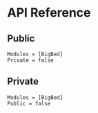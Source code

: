 # API Reference

## Public
```@autodocs
Modules = [BigBed]
Private = false
```

## Private
```@autodocs
Modules = [BigBed]
Public = false
```
